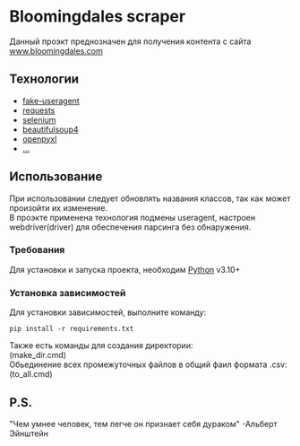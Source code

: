 # Bloomingdales scraper
Данный проэкт преднозначен для получения контента с сайта www.bloomingdales.com

## Технологии
- [fake-useragent](https://fake-useragent.readthedocs.io/en/latest/)
- [requests](https://requests.readthedocs.io/en/latest/)
- [selenium](https://selenium-python.readthedocs.io/)
- [beautifulsoup4](https://pypi.org/project/beautifulsoup4/)
- [openpyxl](https://openpyxl.readthedocs.io/en/stable/)
- [...](https://www.google.com/search?sca_esv=569950492&sxsrf=AM9HkKkLSyBwFYCESBSYg1acygNzgy2zZA:1696231140781&q=cat+picture&tbm=isch&source=lnms&sa=X&ved=2ahUKEwiGo-m06daBAxWF1QIHHW-EAPsQ0pQJegQIDBAB&biw=958&bih=913&dpr=1)

## Использование
При использовании следует обновлять названия классов, так как может произойти их изменение.  
В проэкте применена технология подмены useragent, настроен webdriver(driver) для обеспечения парсинга без обнаружения.
### Требования
Для установки и запуска проекта, необходим [Python](https://www.python.org/) v3.10+

### Установка зависимостей
Для установки зависимостей, выполните команду:
```
pip install -r requirements.txt
```
Также есть команды для создания директории:    
(make_dir.cmd)    
Обьединение всех промежуточных файлов в общий фаил формата .csv:     
(to_all.cmd)

## P.S.
"Чем умнее человек, тем легче он признает себя дураком"   -Альберт Эйнштейн
